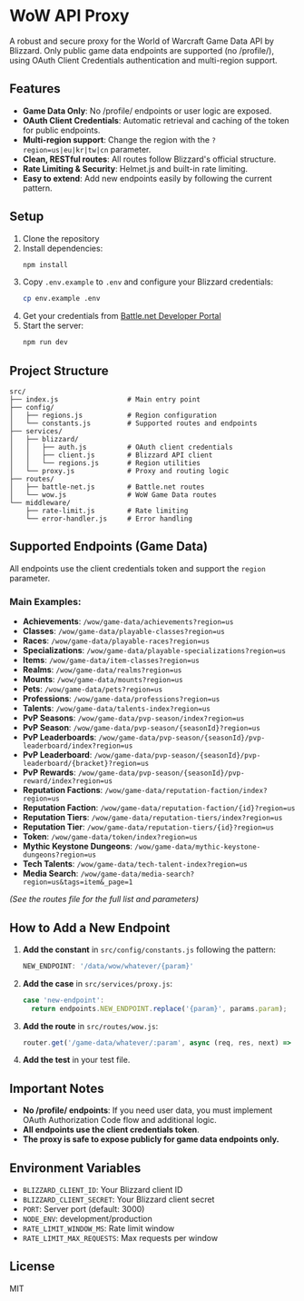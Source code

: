 # WoW API Proxy

A robust and secure proxy for the World of Warcraft Game Data API by Blizzard. Only public game data endpoints are supported (no /profile/), using OAuth Client Credentials authentication and multi-region support.

## Features

- **Game Data Only**: No /profile/ endpoints or user logic are exposed.
- **OAuth Client Credentials**: Automatic retrieval and caching of the token for public endpoints.
- **Multi-region support**: Change the region with the `?region=us|eu|kr|tw|cn` parameter.
- **Clean, RESTful routes**: All routes follow Blizzard's official structure.
- **Rate Limiting & Security**: Helmet.js and built-in rate limiting.
- **Easy to extend**: Add new endpoints easily by following the current pattern.

## Setup

1. Clone the repository
2. Install dependencies:
   ```bash
   npm install
   ```
3. Copy `.env.example` to `.env` and configure your Blizzard credentials:
   ```bash
   cp env.example .env
   ```
4. Get your credentials from [Battle.net Developer Portal](https://develop.battle.net/)
5. Start the server:
   ```bash
   npm run dev
   ```

## Project Structure

```
src/
├── index.js                 # Main entry point
├── config/
│   ├── regions.js           # Region configuration
│   └── constants.js         # Supported routes and endpoints
├── services/
│   ├── blizzard/
│   │   ├── auth.js          # OAuth client credentials
│   │   ├── client.js        # Blizzard API client
│   │   └── regions.js       # Region utilities
│   └── proxy.js             # Proxy and routing logic
├── routes/
│   ├── battle-net.js        # Battle.net routes
│   └── wow.js               # WoW Game Data routes
└── middleware/
    ├── rate-limit.js        # Rate limiting
    └── error-handler.js     # Error handling
```

## Supported Endpoints (Game Data)

All endpoints use the client credentials token and support the `region` parameter.

### Main Examples:

- **Achievements**: `/wow/game-data/achievements?region=us`
- **Classes**: `/wow/game-data/playable-classes?region=us`
- **Races**: `/wow/game-data/playable-races?region=us`
- **Specializations**: `/wow/game-data/playable-specializations?region=us`
- **Items**: `/wow/game-data/item-classes?region=us`
- **Realms**: `/wow/game-data/realms?region=us`
- **Mounts**: `/wow/game-data/mounts?region=us`
- **Pets**: `/wow/game-data/pets?region=us`
- **Professions**: `/wow/game-data/professions?region=us`
- **Talents**: `/wow/game-data/talents-index?region=us`
- **PvP Seasons**: `/wow/game-data/pvp-season/index?region=us`
- **PvP Season**: `/wow/game-data/pvp-season/{seasonId}?region=us`
- **PvP Leaderboards**: `/wow/game-data/pvp-season/{seasonId}/pvp-leaderboard/index?region=us`
- **PvP Leaderboard**: `/wow/game-data/pvp-season/{seasonId}/pvp-leaderboard/{bracket}?region=us`
- **PvP Rewards**: `/wow/game-data/pvp-season/{seasonId}/pvp-reward/index?region=us`
- **Reputation Factions**: `/wow/game-data/reputation-faction/index?region=us`
- **Reputation Faction**: `/wow/game-data/reputation-faction/{id}?region=us`
- **Reputation Tiers**: `/wow/game-data/reputation-tiers/index?region=us`
- **Reputation Tier**: `/wow/game-data/reputation-tiers/{id}?region=us`
- **Token**: `/wow/game-data/token/index?region=us`
- **Mythic Keystone Dungeons**: `/wow/game-data/mythic-keystone-dungeons?region=us`
- **Tech Talents**: `/wow/game-data/tech-talent-index?region=us`
- **Media Search**: `/wow/game-data/media-search?region=us&tags=item&_page=1`

_(See the routes file for the full list and parameters)_

## How to Add a New Endpoint

1. **Add the constant** in `src/config/constants.js` following the pattern:
   ```js
   NEW_ENDPOINT: '/data/wow/whatever/{param}'
   ```
2. **Add the case** in `src/services/proxy.js`:
   ```js
   case 'new-endpoint':
     return endpoints.NEW_ENDPOINT.replace('{param}', params.param);
   ```
3. **Add the route** in `src/routes/wow.js`:
   ```js
   router.get('/game-data/whatever/:param', async (req, res, next) => { ... });
   ```
4. **Add the test** in your test file.

## Important Notes

- **No /profile/ endpoints**: If you need user data, you must implement OAuth Authorization Code flow and additional logic.
- **All endpoints use the client credentials token**.
- **The proxy is safe to expose publicly for game data endpoints only.**

## Environment Variables

- `BLIZZARD_CLIENT_ID`: Your Blizzard client ID
- `BLIZZARD_CLIENT_SECRET`: Your Blizzard client secret
- `PORT`: Server port (default: 3000)
- `NODE_ENV`: development/production
- `RATE_LIMIT_WINDOW_MS`: Rate limit window
- `RATE_LIMIT_MAX_REQUESTS`: Max requests per window

## License

MIT 